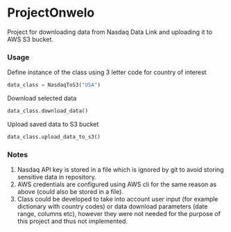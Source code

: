 # ProjectOnwelo

Project for downloading data from Nasdaq Data Link and uploading it to AWS S3 bucket.

### Usage

Define instance of the class using 3 letter code for country of interest

```Python
data_class = NasdaqToS3("USA")
```

Download selected data

```Python
data_class.download_data()
```

Upload saved data to S3 bucket

```Python
data_class.upload_data_to_s3()
```

### Notes

1) Nasdaq API key is stored in a file which is ignored by git to avoid storing sensitive data in repository.
2) AWS credentials are configured using AWS cli for the same reason as above (could also be stored in a file).
3) Class could be developed to take into account user input (for example dictionary with country codes) or data download parameters (date range, columns etc), however they were not needed for the purpose of this project and thus not implemented.